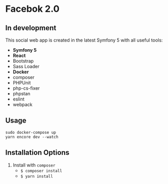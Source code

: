 # Facebok 2.0

## In development

This social web app is created in the latest Symfony 5 with all useful tools:

* **Symfony 5**
* **React**
* Bootstrap
* Sass Loader 
* **Docker**
* composer
* PHPUnit
* php-cs-fixer
* phpstan
* eslint
* webpack

**Usage**
---

```
sudo docker-compose up
yarn encore dev --watch
```

**Installation Options**
---

1. Install with `composer`
    + `$ composer install`
    + `$ yarn install`
    
